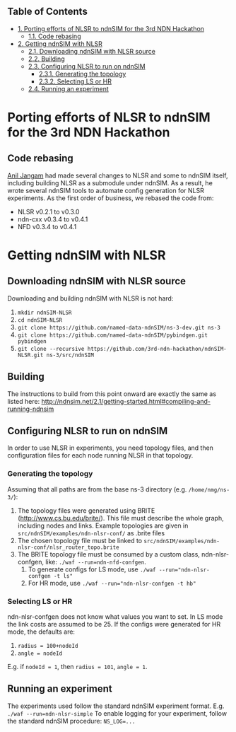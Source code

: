 <div id="table-of-contents">
<h2>Table of Contents</h2>
<div id="text-table-of-contents">
<ul>
<li><a href="#org90c03a5">1. Porting efforts of NLSR to ndnSIM for the 3rd NDN Hackathon</a>
<ul>
<li><a href="#org686e13e">1.1. Code rebasing</a></li>
</ul>
</li>
<li><a href="#org1bed6f0">2. Getting ndnSIM with NLSR</a>
<ul>
<li><a href="#orgb3d5ed0">2.1. Downloading ndnSIM with NLSR source</a></li>
<li><a href="#orgc60640b">2.2. Building</a></li>
<li><a href="#orgad6304d">2.3. Configuring NLSR to run on ndnSIM</a>
<ul>
<li><a href="#org435ae1c">2.3.1. Generating the topology</a></li>
<li><a href="#org5a3ac83">2.3.2. Selecting LS or HR</a></li>
</ul>
</li>
<li><a href="#org46eff80">2.4. Running an experiment</a></li>
</ul>
</li>
</ul>
</div>
</div>

<a id="org90c03a5"></a>

# Porting efforts of NLSR to ndnSIM for the 3rd NDN Hackathon


<a id="org686e13e"></a>

## Code rebasing

[Anil Jangam](https://github.com/anilj1) had made several changes to NLSR and some to ndnSIM itself, including building NLSR as a submodule under ndnSIM. As a result, he wrote several ndnSIM tools to automate config generation for NLSR experiments. As the first order of business, we rebased the code from:

-   NLSR v0.2.1 to v0.3.0
-   ndn-cxx v0.3.4 to v0.4.1
-   NFD v0.3.4 to v0.4.1


<a id="org1bed6f0"></a>

# Getting ndnSIM with NLSR


<a id="orgb3d5ed0"></a>

## Downloading ndnSIM with NLSR source

Downloading and building ndnSIM with NLSR is not hard:

1.  `mkdir ndnSIM-NLSR`
2.  `cd ndnSIM-NLSR`
3.  `git clone https://github.com/named-data-ndnSIM/ns-3-dev.git ns-3`
4.  `git clone https://github.com/named-data-ndnSIM/pybindgen.git pybindgen`
5.  `git clone --recursive https://github.com/3rd-ndn-hackathon/ndnSIM-NLSR.git ns-3/src/ndnSIM`


<a id="orgc60640b"></a>

## Building

The instructions to build from this point onward are exactly the same as listed here: <http://ndnsim.net/2.1/getting-started.html#compiling-and-running-ndnsim>   


<a id="orgad6304d"></a>

## Configuring NLSR to run on ndnSIM

In order to use NLSR in experiments, you need topology files, and then configuration files for each node running NLSR in that topology.


<a id="org435ae1c"></a>

### Generating the topology

Assuming that all paths are from the base ns-3 directory (e.g. `/home/nmg/ns-3/`):

1.  The topology files were generated using BRITE (<http://www.cs.bu.edu/brite/>). This file must describe the whole graph, including nodes and links. Example topologies are given in `src/ndnSIM/examples/ndn-nlsr-conf/` as .brite files
2.  The chosen topology file must be linked to `src/ndnSIM/examples/ndn-nlsr-conf/nlsr_router_topo.brite`
3.  The BRITE topology file must be consumed by a custom class, ndn-nlsr-confgen, like: `./waf --run=ndn-nfd-confgen`.
    1.  To generate configs for LS mode, use `./waf --run=​"ndn-nlsr-confgen -t ls"`
    2.  For HR mode, use `./waf --run=​"ndn-nlsr-confgen -t hb"`


<a id="org5a3ac83"></a>

### Selecting LS or HR

ndn-nlsr-confgen does not know what values you want to set. In LS mode the link costs are assumed to be 25.
If the configs were generated for HR mode, the defaults are:

1.  `radius = 100+nodeId`
2.  `angle = nodeId`

E.g. if `nodeId = 1`, then `radius = 101`, `angle = 1`.


<a id="org46eff80"></a>

## Running an experiment

The experiments used follow the standard ndnSIM experiment format. E.g. `./waf --run=ndn-nlsr-simple`
To enable logging for your experiment, follow the standard ndnSIM procedure: `NS_​LOG=​...`

